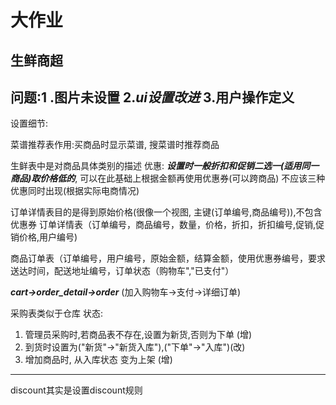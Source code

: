 # 大作业

## 生鲜商超

问题:1 .图片未设置
2.***ui设置改进***
3.用户操作定义
------
设置细节:

菜谱推荐表作用:买商品时显示菜谱, 搜菜谱时推荐商品

生鲜表中是对商品具体类别的描述 
优惠: ***设置时一般折扣和促销二选一(适用同一商品)取价格低的***, 可以在此基础上根据金额再使用优惠券(可以跨商品)
不应该三种优惠同时出现(根据实际电商情况)

订单详情表目的是得到原始价格(很像一个视图, 主键(订单编号,商品编号)),不包含优惠券
订单详情表（订单编号，商品编号，数量，价格，折扣，折扣编号,促销,促销价格,用户编号)

商品订单表（订单编号，用户编号，原始金额，结算金额，使用优惠券编号，要求送达时间，配送地址编号，订单状态（购物车","已支付"）

***cart->order_detail->order***
(加入购物车->支付->详细订单)

采购表类似于仓库  状态:
1. 管理员采购时,若商品表不存在,设置为新货,否则为下单 (增) 
2. 到货时设置为("新货"->"新货入库"),("下单"->"入库")(改)
3. 增加商品时,  从入库状态 变为上架                (增)
------
discount其实是设置discount规则

